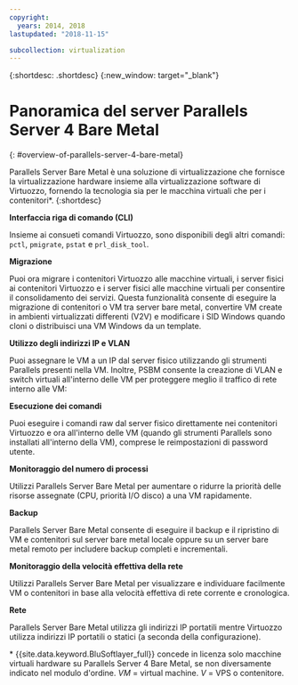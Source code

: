 ```yaml
---
copyright:
  years: 2014, 2018
lastupdated: "2018-11-15"

subcollection: virtualization
---
```


{:shortdesc: .shortdesc}
{:new_window: target="_blank"}

# Panoramica del server Parallels Server 4 Bare Metal
{: #overview-of-parallels-server-4-bare-metal}

Parallels Server Bare Metal è una soluzione di virtualizzazione che fornisce la virtualizzazione hardware insieme alla virtualizzazione software di Virtuozzo, fornendo la tecnologia sia per le macchina virtuali che per i contenitori*.
{:shortdesc}

**Interfaccia riga di comando (CLI)**

Insieme ai consueti comandi Virtuozzo, sono disponibili degli altri comandi: `pctl`, `pmigrate`, `pstat` e `prl_disk_tool`.

**Migrazione**

Puoi ora migrare i contenitori Virtuozzo alle macchine virtuali, i server fisici ai contenitori Virtuozzo e i server fisici alle macchine virtuali per consentire il consolidamento dei servizi. Questa funzionalità consente di eseguire la migrazione di contenitori o VM tra server bare metal, convertire VM create in ambienti virtualizzati differenti (V2V) e modificare i SID Windows quando cloni o distribuisci una VM Windows da un template.

**Utilizzo degli indirizzi IP e VLAN**

Puoi assegnare le VM a un IP dal server fisico utilizzando gli strumenti Parallels presenti nella VM. Inoltre, PSBM consente la creazione di VLAN e switch virtuali all'interno delle VM per proteggere meglio il traffico di rete interno alle VM:

**Esecuzione dei comandi**

Puoi eseguire i comandi raw dal server fisico direttamente nei contenitori Virtuozzo e ora all'interno delle VM (quando gli strumenti Parallels sono installati all'interno della VM), comprese le reimpostazioni di password utente.

**Monitoraggio del numero di processi**

Utilizzi Parallels Server Bare Metal per aumentare o ridurre la priorità delle risorse assegnate (CPU, priorità I/O disco) a una VM rapidamente.

**Backup**

Parallels Server Bare Metal consente di eseguire il backup e il ripristino di VM e contenitori sul server bare metal locale oppure su un server bare metal remoto per includere backup completi e incrementali.

**Monitoraggio della velocità effettiva della rete**

Utilizzi Parallels Server Bare Metal per visualizzare e individuare facilmente VM o contenitori in base alla velocità effettiva di rete corrente e cronologica.

**Rete**

Parallels Server Bare Metal utilizza gli indirizzi IP portatili mentre Virtuozzo utilizza indirizzi IP portatili o statici (a seconda della configurazione).

\* {{site.data.keyword.BluSoftlayer_full}} concede in licenza solo macchine virtuali hardware su Parallels Server 4 Bare Metal, se non diversamente indicato nel modulo d'ordine.
_VM_ = virtual machine. _V_ = VPS o contenitore.
